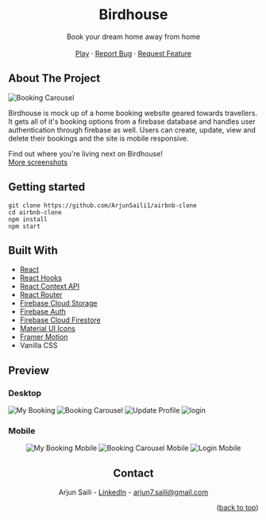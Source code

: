 <div id="top"></div>
<h1 align="center">Birdhouse</h1>

  <p align="center">
      Book your dream home away from home
  <br/>
    <br />
    <a href="https://birdhouse-seven.vercel.app/">Play</a>
    ·
    <a href="https://github.com/ArjunSaili1/airbnb-clone/issues">Report Bug</a>
    ·
    <a href="https://github.com/ArjunSaili1/airbnb-clone">Request Feature</a>
  </p>
</div>

## About The Project

![Booking Carousel](https://i.imgur.com/7ay89cL.png)

Birdhouse is mock up of a home booking website geared towards travellers. It gets all of it's booking options from a firebase database and 
handles user authentication through firebase as well. Users can create, update, view and delete their bookings and the site is mobile responsive.

Find out where you're living next on Birdhouse!
<br>
<a href="#preview">More screenshots</a>


## Getting started

```
git clone https://github.com/ArjunSaili1/airbnb-clone
cd airbnb-clone
npm install
npm start
```

## Built With

- [React](https://reactjs.org/)
- [React Hooks](https://reactjs.org/docs/hooks-intro.html)
- [React Context API](https://reactjs.org/docs/context.html)
- [React Router](https://reactrouter.com/)
- [Firebase Cloud Storage](https://firebase.google.com/docs/storage)
- [Firebase Auth](https://firebase.google.com/docs/auth)
- [Firebase Cloud Firestore](https://firebase.google.com/docs/firestore)
- [Material UI Icons](https://mui.com/material-ui/material-icons)
- [Framer Motion](https://www.framer.com/docs/)
- Vanilla CSS


## Preview

### Desktop
<img alt="My Booking" src="https://i.imgur.com/qaGxC4g.png"/>
<img alt="Booking Carousel" src="https://i.imgur.com/7ay89cL.png"/>
<img alt="Update Profile" src="https://i.imgur.com/vm5yUVf.png"/>
<img alt="login" src="https://i.imgur.com/xx1fLGU.png"/>


### Mobile
<div align="center">
<img alt="My Booking Mobile" src="https://i.imgur.com/Dbk7zIx.png"/>
<img alt="Booking Carousel Mobile" src="https://i.imgur.com/7aAUfq4.png"/>
<img alt="Login Mobile" src="https://i.imgur.com/8jYk3SZ.png"
</div>

## Contact

Arjun Saili - [LinkedIn](https://www.linkedin.com/in/arjunsaili/) - arjun7.saili@gmail.com

<p align="right">(<a href="#top">back to top</a>)</p>
